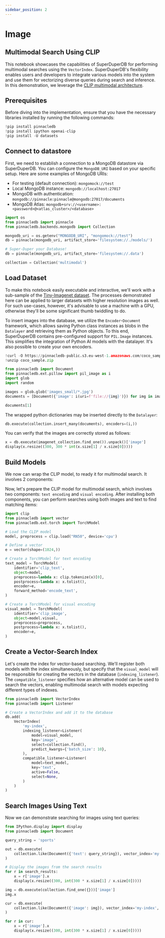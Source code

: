 ```yaml
---
sidebar_position: 2
---
```

# Image

## Multimodal Search Using CLIP

This notebook showcases the capabilities of SuperDuperDB for performing multimodal searches using the `VectorIndex`. SuperDuperDB's flexibility enables users and developers to integrate various models into the system and use them for vectorizing diverse queries during search and inference. In this demonstration, we leverage the [CLIP multimodal architecture](https://openai.com/research/clip).

## Prerequisites

Before diving into the implementation, ensure that you have the necessary libraries installed by running the following commands:


```python
!pip install pinnacledb
!pip install ipython openai-clip
!pip install -U datasets
```

## Connect to datastore 

First, we need to establish a connection to a MongoDB datastore via SuperDuperDB. You can configure the `MongoDB_URI` based on your specific setup. 
Here are some examples of MongoDB URIs:

* For testing (default connection): `mongomock://test`
* Local MongoDB instance: `mongodb://localhost:27017`
* MongoDB with authentication: `mongodb://pinnacle:pinnacle@mongodb:27017/documents`
* MongoDB Atlas: `mongodb+srv://<username>:<password>@<atlas_cluster>/<database>`


```python
import os
from pinnacledb import pinnacle
from pinnacledb.backends.mongodb import Collection

mongodb_uri = os.getenv("MONGODB_URI", "mongomock://test")
db = pinnacle(mongodb_uri, artifact_store='filesystem://./models/')

# Super-Duper your Database!
db = pinnacle(mongodb_uri, artifact_store='filesystem://.data')

collection = Collection('multimodal')
```

## Load Dataset 

To make this notebook easily executable and interactive, we'll work with a sub-sample of the [Tiny-Imagenet dataset](https://paperswithcode.com/dataset/tiny-imagenet). The processes demonstrated here can be applied to larger datasets with higher resolution images as well. For such use-cases, however, it's advisable to use a machine with a GPU, otherwise they'll be some significant thumb twiddling to do.

To insert images into the database, we utilize the `Encoder`-`Document` framework, which allows saving Python class instances as blobs in the `Datalayer` and retrieving them as Python objects. To this end, SuperDuperDB contains pre-configured support for `PIL.Image` instances. This simplifies the integration of Python AI models with the datalayer. It's also possible to create your own encoders.



```python
!curl -O https://pinnacledb-public.s3.eu-west-1.amazonaws.com/coco_sample.zip
!unzip coco_sample.zip
```


```python
from pinnacledb import Document
from pinnacledb.ext.pillow import pil_image as i
import glob
import random

images = glob.glob('images_small/*.jpg')
documents = [Document({'image': i(uri=f'file://{img}')}) for img in images][:500]
```


```python
documents[1]
```

The wrapped python dictionaries may be inserted directly to the `Datalayer`:


```python
db.execute(collection.insert_many(documents), encoders=(i,))
```

You can verify that the images are correctly stored as follows:


```python
x = db.execute(imagenet_collection.find_one()).unpack()['image']
display(x.resize((300, 300 * int(x.size[1] / x.size[0]))))
```

## Build Models
We now can wrap the CLIP model, to ready it for multimodal search. It involves 2 components:

Now, let's prepare the CLIP model for multimodal search, which involves two components: `text encoding` and `visual encoding`. After installing both components, you can perform searches using both images and text to find matching items:


```python
import clip
from pinnacledb import vector
from pinnacledb.ext.torch import TorchModel

# Load the CLIP model
model, preprocess = clip.load("RN50", device='cpu')

# Define a vector
e = vector(shape=(1024,))

# Create a TorchModel for text encoding
text_model = TorchModel(
    identifier='clip_text',
    object=model,
    preprocess=lambda x: clip.tokenize(x)[0],
    postprocess=lambda x: x.tolist(),
    encoder=e,
    forward_method='encode_text',    
)

# Create a TorchModel for visual encoding
visual_model = TorchModel(
    identifier='clip_image',
    object=model.visual,    
    preprocess=preprocess,
    postprocess=lambda x: x.tolist(),
    encoder=e,
)
```

## Create a Vector-Search Index

Let's create the index for vector-based searching. We'll register both models with the index simultaneously, but specify that the `visual_model` will be responsible for creating the vectors in the database (`indexing_listener`). The `compatible_listener` specifies how an alternative model can be used to search the vectors, enabling multimodal search with models expecting different types of indexes.


```python
from pinnacledb import VectorIndex
from pinnacledb import Listener

# Create a VectorIndex and add it to the database
db.add(
    VectorIndex(
        'my-index',
        indexing_listener=Listener(
            model=visual_model,
            key='image',
            select=collection.find(),
            predict_kwargs={'batch_size': 10},
        ),
        compatible_listener=Listener(
            model=text_model,
            key='text',
            active=False,
            select=None,
        )
    )
)
```

## Search Images Using Text

Now we can demonstrate searching for images using text queries:


```python
from IPython.display import display
from pinnacledb import Document

query_string = 'sports'

out = db.execute(
    collection.like(Document({'text': query_string}), vector_index='my-index', n=3).find({})
)

# Display the images from the search results
for r in search_results:
    x = r['image'].x
    display(x.resize((300, int(300 * x.size[1] / x.size[0]))))
```


```python
img = db.execute(collection.find_one({}))['image']
img.x
```


```python
cur = db.execute(
    collection.like(Document({'image': img}), vector_index='my-index', n=3).find({})
)

for r in cur:
    x = r['image'].x
    display(x.resize((300, int(300 * x.size[1] / x.size[0]))))
```


```python

```
